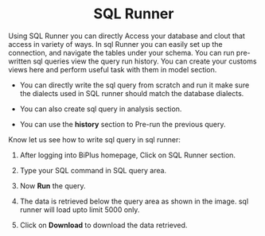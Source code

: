 
<center><h1>SQL Runner </h1></center>

Using SQL Runner you can directly Access your database and clout that access in variety of ways. In sql Runner you can easily set up the connection, and navigate the tables under your schema. You can run pre-written sql queries view the query run history. You can create your customs views here and perform useful task with them in model section.  

- You can directly write the sql query from scratch and run it make sure the dialects used in SQL runner should match the database dialects. 

- You can also create sql query in analysis section. 

- You can use the **history** section to Pre-run the previous query.

Know let us see how to write sql query in sql runner:

1. After logging into BiPlus homepage, Click on SQL Runner section.

2.  Type your SQL command in SQL query area.
3.  Now **Run** the query.
4. The data is retrieved below the query area as shown in the image. sql runner will load upto limit 5000 only.
5. Click on **Download** to download the data retrieved.
<!--stackedit_data:
eyJoaXN0b3J5IjpbMTEyMzg1NzAyMSw0MDY3MDU1MzMsNDMxOT
k2MTc2LC0xNTMxMDk4MjAxLC00MTAwMTQ3NzcsLTIwMDc3NDQw
NjIsMTA4MDY0ODUwNSw4NTQyNDY0MjgsLTE2NDY1MTE1NzgsLT
IzMTYzNzE1OSw2NjIwNDcwODgsLTUxMTYyNTM4N119
-->